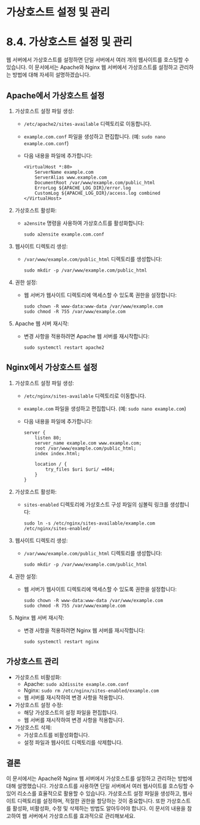 # 가상호스트 설정 및 관리

# 8.4. 가상호스트 설정 및 관리

웹 서버에서 가상호스트를 설정하면 단일 서버에서 여러 개의 웹사이트를 호스팅할 수 있습니다. 이 문서에서는 Apache와 Nginx 웹 서버에서 가상호스트를 설정하고 관리하는 방법에 대해 자세히 설명하겠습니다.

## Apache에서 가상호스트 설정

1. 가상호스트 설정 파일 생성:
    - `/etc/apache2/sites-available` 디렉토리로 이동합니다.
    - `example.com.conf` 파일을 생성하고 편집합니다. (예: `sudo nano example.com.conf`)
    - 다음 내용을 파일에 추가합니다:
        
        ```
        <VirtualHost *:80>
            ServerName example.com
            ServerAlias www.example.com
            DocumentRoot /var/www/example.com/public_html
            ErrorLog ${APACHE_LOG_DIR}/error.log
            CustomLog ${APACHE_LOG_DIR}/access.log combined
        </VirtualHost>
        
        ```
        
2. 가상호스트 활성화:
    - `a2ensite` 명령을 사용하여 가상호스트를 활성화합니다:
        
        ```
        sudo a2ensite example.com.conf
        
        ```
        
3. 웹사이트 디렉토리 생성:
    - `/var/www/example.com/public_html` 디렉토리를 생성합니다:
        
        ```
        sudo mkdir -p /var/www/example.com/public_html
        
        ```
        
4. 권한 설정:
    - 웹 서버가 웹사이트 디렉토리에 액세스할 수 있도록 권한을 설정합니다:
        
        ```
        sudo chown -R www-data:www-data /var/www/example.com
        sudo chmod -R 755 /var/www/example.com
        
        ```
        
5. Apache 웹 서버 재시작:
    - 변경 사항을 적용하려면 Apache 웹 서버를 재시작합니다:
        
        ```
        sudo systemctl restart apache2
        
        ```
        

## Nginx에서 가상호스트 설정

1. 가상호스트 설정 파일 생성:
    - `/etc/nginx/sites-available` 디렉토리로 이동합니다.
    - `example.com` 파일을 생성하고 편집합니다. (예: `sudo nano example.com`)
    - 다음 내용을 파일에 추가합니다:
        
        ```
        server {
            listen 80;
            server_name example.com www.example.com;
            root /var/www/example.com/public_html;
            index index.html;
        
            location / {
                try_files $uri $uri/ =404;
            }
        }
        
        ```
        
2. 가상호스트 활성화:
    - `sites-enabled` 디렉토리에 가상호스트 구성 파일의 심볼릭 링크를 생성합니다:
        
        ```
        sudo ln -s /etc/nginx/sites-available/example.com /etc/nginx/sites-enabled/
        
        ```
        
3. 웹사이트 디렉토리 생성:
    - `/var/www/example.com/public_html` 디렉토리를 생성합니다:
        
        ```
        sudo mkdir -p /var/www/example.com/public_html
        
        ```
        
4. 권한 설정:
    - 웹 서버가 웹사이트 디렉토리에 액세스할 수 있도록 권한을 설정합니다:
        
        ```
        sudo chown -R www-data:www-data /var/www/example.com
        sudo chmod -R 755 /var/www/example.com
        
        ```
        
5. Nginx 웹 서버 재시작:
    - 변경 사항을 적용하려면 Nginx 웹 서버를 재시작합니다:
        
        ```
        sudo systemctl restart nginx
        
        ```
        

## 가상호스트 관리

- 가상호스트 비활성화:
    - Apache: `sudo a2dissite example.com.conf`
    - Nginx: `sudo rm /etc/nginx/sites-enabled/example.com`
    - 웹 서버를 재시작하여 변경 사항을 적용합니다.
- 가상호스트 설정 수정:
    - 해당 가상호스트의 설정 파일을 편집합니다.
    - 웹 서버를 재시작하여 변경 사항을 적용합니다.
- 가상호스트 삭제:
    - 가상호스트를 비활성화합니다.
    - 설정 파일과 웹사이트 디렉토리를 삭제합니다.

## 결론

이 문서에서는 Apache와 Nginx 웹 서버에서 가상호스트를 설정하고 관리하는 방법에 대해 설명했습니다. 가상호스트를 사용하면 단일 서버에서 여러 웹사이트를 호스팅할 수 있어 리소스를 효율적으로 활용할 수 있습니다. 가상호스트 설정 파일을 생성하고, 웹사이트 디렉토리를 설정하며, 적절한 권한을 할당하는 것이 중요합니다. 또한 가상호스트를 활성화, 비활성화, 수정 및 삭제하는 방법도 알아두어야 합니다. 이 문서의 내용을 참고하여 웹 서버에서 가상호스트를 효과적으로 관리해보세요.